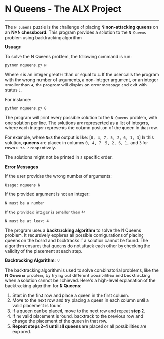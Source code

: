# N Queens - The ALX Project
-----------
The `N Queens` puzzle is the challenge of placing __N non-attacking queens__ on an __N×N chessboard__.
This program provides a solution to the `N Queens` problem using backtracking algorithm.


__Usuage__

To solve the N Queens problem, the following command is run:

```
python nqueens.py N

```

Where `N` is an integer greater than or equal to `4`. 
If the user calls the program with the wrong number of arguments, 
a non-integer argument, or an integer smaller than `4`, 
the program will display an error message and exit with status `1`.

For instance:

```
python nqueens.py 8

```

The program will print every possible solution to the `N Queens` problem, 
with one solution per line. 
The solutions are represented as a list of integers, 
where each integer represents the column position of the queen in that row.

For example, where `N=8` the output is like: [`0, 4, 7, 5, 2, 6, 1, 3`]
In this solution, __queens__ are placed in columns `0, 4, 7, 5, 2, 6, 1,` and `3` for rows `0 to 7` respectively.

The solutions might not be printed in a specific order.


__Error Messages__

If the user provides the wrong number of arguments:

```
Usage: nqueens N

```

If the provided argument is not an integer:

```
N must be a number

```

If the provided integer is smaller than 4: 

```
N must be at least 4

```

The program uses a __backtracking algorithm__ to solve the N Queens problem. 
It recursively explores all possible configurations of placing queens 
on the board and backtracks if a solution cannot be found. 
The algorithm ensures that queens do not attack each other 
by checking the validity of the placement at each step.


__Backtracking Algorithm__: :bulb:

The backtracking algorithm is used to solve combinatorial problems, 
like the __N Queens__ problem, by trying out different possibilities and 
backtracking when a solution cannot be achieved. 
Here's a high-level explanation of the backtracking algorithm for __N Queens__:

1) Start in the first row and place a queen in the first column.
2) Move to the next row and try placing a queen in each column until a valid placement is found.
3) If a queen can be placed, move to the next row and repeat __step 2__.
4) If no valid placement is found, backtrack to the previous row and change the placement of the queen in that row.
5) __Repeat steps 2-4 until all queens__ are placed or all possibilities are explored.
